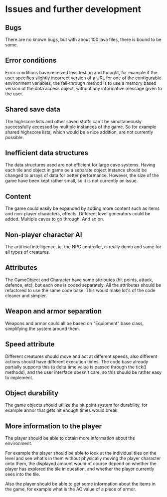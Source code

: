 # Issues and further development

## Bugs
There are no known bugs, but with about 100 java files, there is bound to be some.

## Error conditions
Error conditions have received less testing and thought, for example if the user specifies slightly incorrect version of a URL for one of the configurable environment variables, the fall-through method is to use a memory based version of the data access object, without any informative message given to the user.

## Shared save data
The highscore lists and other saved stuffs can't be simultaneously successfully accessed by multiple instances of the game. So for example shared highscore lists, which would be a nice addition, are not currently possible.

## Inefficient data structures
The data structures used are not efficient for large cave systems. Having each tile and object in game be a separate object instance should be changed to arrays of data for better performance. However, the size of the game have been kept rather small, so it is not currently an issue.

## Content
The game could easily be expanded by adding more content such as items and non-player characters, effects. Different level generators could be added. Multiple caves to go through. And so on.

## Non-player character AI
The artificial intelligence, ie. the NPC controller, is really dumb and same for all types of creatures.

## Attributes
The GameObject and Character have some attributes (hit points, attack, defence, etc), but each one is coded separately. All the attributes should be refactored to use the same code base. This would make lot's of the code cleaner and simpler.

## Weapon and armor separation
Weapons and armor could all be based on "Equipment" base class, simplifying the system around them.

## Speed attribute
Different creatures should move and act at different speeds, also different actions should have different execution times. The code base already partially supports this (a delta time value is passed through the tick() methods), and the user interface doesn't care, so this should be rather easy to implement.

## Object durability
The game objects should utilize the hit point system for durability, for example armor that gets hit enough times would break.

## More information to the player
The player should be able to obtain more information about the environment.

For example the player should be able to look at the individual tiles on the level and see what's in them without physically moving the player character onto them, the displayed amount would of course depend on whether the player has explored the tile in question, and whether the player currently sees into the tile.

Also the player should be able to get some information about the items in the game, for example what is the AC value of a piece of armor.
